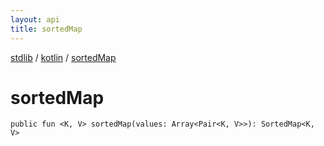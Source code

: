 ```yaml
---
layout: api
title: sortedMap
---
```

[stdlib](../index.html) / [kotlin](index.html) / [sortedMap](sortedMap.html)

# sortedMap

```
public fun <K, V> sortedMap(values: Array<Pair<K, V>>): SortedMap<K, V>
```
